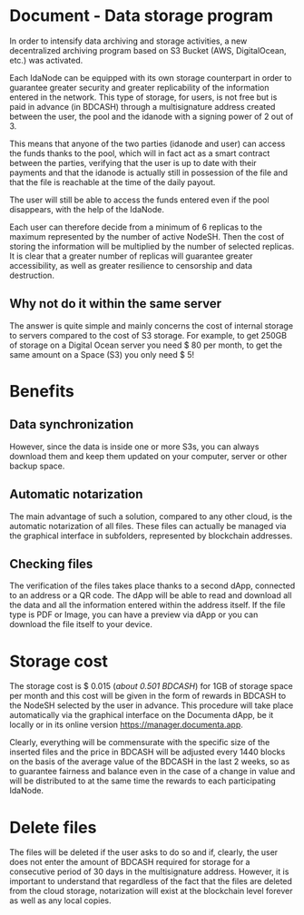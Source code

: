 # Document - Data storage program

In order to intensify data archiving and storage activities, a new decentralized archiving program based on S3 Bucket (AWS, DigitalOcean, etc.) was activated.

Each IdaNode can be equipped with its own storage counterpart in order to guarantee greater security and greater replicability of the information entered in the network.
This type of storage, for users, is not free but is paid in advance (in BDCASH) through a multisignature address created between the user, the pool and the idanode with a signing power of 2 out of 3.

 This means that anyone of the two parties (idanode and user) can access the funds thanks to the pool, which will in fact act as a smart contract between the parties, verifying that the user is up to date with their payments and that the idanode is actually still in possession of the file and that the file is reachable at the time of the daily payout.

The user will still be able to access the funds entered even if the pool disappears, with the help of the IdaNode.

Each user can therefore decide from a minimum of 6 replicas to the maximum represented by the number of active NodeSH. Then the cost of storing the information will be multiplied by the number of selected replicas. It is clear that a greater number of replicas will guarantee greater accessibility, as well as greater resilience to censorship and data destruction.

## Why not do it within the same server

The answer is quite simple and mainly concerns the cost of internal storage to servers compared to the cost of S3 storage. For example, to get 250GB of storage on a Digital Ocean server you need $ 80 per month, to get the same amount on a Space (S3) you only need $ 5!

# Benefits
## Data synchronization

However, since the data is inside one or more S3s, you can always download them and keep them updated on your computer, server or other backup space.

## Automatic notarization

The main advantage of such a solution, compared to any other cloud, is the automatic notarization of all files. These files can actually be managed via the graphical interface in subfolders, represented by blockchain addresses.

## Checking files

The verification of the files takes place thanks to a second dApp, connected to an address or a QR code. The dApp will be able to read and download all the data and all the information entered within the address itself. If the file type is PDF or Image, you can have a preview via dApp or you can download the file itself to your device.

# Storage cost

The storage cost is $ 0.015 (_about 0.501 BDCASH_) for 1GB of storage space per month and this cost will be given in the form of rewards in BDCASH to the NodeSH selected by the user in advance. This procedure will take place automatically via the graphical interface on the Documenta dApp, be it locally or in its online version https://manager.documenta.app.

Clearly, everything will be commensurate with the specific size of the inserted files and the price in BDCASH will be adjusted every 1440 blocks on the basis of the average value of the BDCASH in the last 2 weeks, so as to guarantee fairness and balance even in the case of a change in value and will be distributed to at the same time the rewards to each participating IdaNode.

# Delete files

The files will be deleted if the user asks to do so and if, clearly, the user does not enter the amount of BDCASH required for storage for a consecutive period of 30 days in the multisignature address. However, it is important to understand that regardless of the fact that the files are deleted from the cloud storage, notarization will exist at the blockchain level forever as well as any local copies.